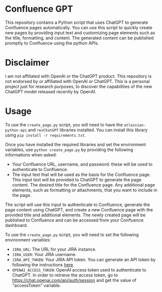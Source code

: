 # Confluence GPT
This repository contains a Python script that uses ChatGPT to generate Confluence pages automatically. You can use this script to quickly create new pages by providing input text and customizing page elements such as the title, formatting, and content. The generated content can be published promptly to Confluence using the python APIs.


# Disclaimer
I am not affiliated with OpenAI or the ChatGPT product. 
This repository is not endorsed by or affiliated with OpenAI or ChatGPT.
This is a personal project just for research purposes, to discover the capabilities of the new ChatGPT model released recently by OpenAI.


# Usage

To use the `create_page.py` script, you will need to have the `atlassian-python-api` and `revChatGPT` libraries installed. 
You can install this library using `pip install -r requirements.txt`.

Once you have installed the required libraries and set the environment variables, use `python create_page.py` by providing the following informations when asked:

- Your Confluence URL, username, and password: these will be used to authenticate to Confluence.
- The input text that will be used as the basis for the Confluence page. This input text will be provided to ChatGPT to generate the page content.
The desired title for the Confluence page.
Any additional page elements, such as formatting or attachments, that you want to include in the page.

The script will use this input to authenticate to Confluence, generate the page content using ChatGPT, and create a new Confluence page with the provided title and additional elements. The newly created page will be published to Confluence and can be accessed from your Confluence dashboard.

To use the `create_page.py` script, you will need to set the following environment variables:

- `JIRA_URL`: The URL for your JIRA instance.
- `JIRA_USER`: Your JIRA username.
- `JIRA_API_TOKEN`: Your JIRA API token. You can generate an API token by following the instructions [here](https://confluence.atlassian.com/cloud/api-tokens-938839638.html).
- `OPENAI_ACCESS_TOKEN`: OpenAI access token used to authenticate to ChatGPT. In order to retrieve the access token, go to https://chat.openai.com/api/auth/session and get the value of "accessToken" variable.
